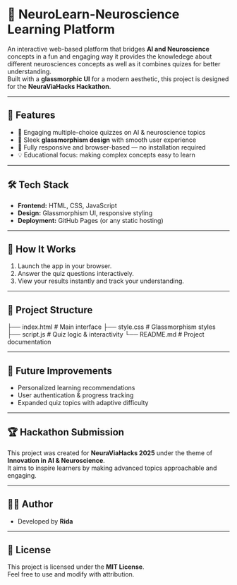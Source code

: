 # 🧠 NeuroLearn-Neuroscience Learning Platform

An interactive web-based  platform that bridges **AI and Neuroscience** concepts in a fun and engaging way it provides the knowledege about different neurosciences concepts as well as it combines quizes for better understanding.   
Built with a **glassmorphic UI** for a modern aesthetic, this project is designed for the **NeuraViaHacks Hackathon**.

---

## 🚀 Features
- 🧩 Engaging multiple-choice quizzes on AI & neuroscience topics  
- 🎨 Sleek **glassmorphism design** with smooth user experience  
- 📱 Fully responsive and browser-based — no installation required  
- 💡 Educational focus: making complex concepts easy to learn  

---

## 🛠️ Tech Stack
- **Frontend:** HTML, CSS, JavaScript  
- **Design:** Glassmorphism UI, responsive styling  
- **Deployment:** GitHub Pages (or any static hosting)

---

## 🎯 How It Works
1. Launch the app in your browser.  
2. Answer the quiz questions interactively.  
3. View your results instantly and track your understanding.  

---

## 📂 Project Structure
├── index.html # Main interface
├── style.css # Glassmorphism styles
├── script.js # Quiz logic & interactivity
└── README.md # Project documentation


---

## 📌 Future Improvements
- Personalized learning recommendations  
- User authentication & progress tracking  
- Expanded quiz topics with adaptive difficulty  

---

## 🏆 Hackathon Submission
This project was created for **NeuraViaHacks 2025** under the theme of **Innovation in AI & Neuroscience**.  
It aims to inspire learners by making advanced topics approachable and engaging.

---

## 👩‍💻 Author
- Developed by **Rida**  

---

## 📜 License
This project is licensed under the **MIT License**.  
Feel free to use and modify with attribution.
